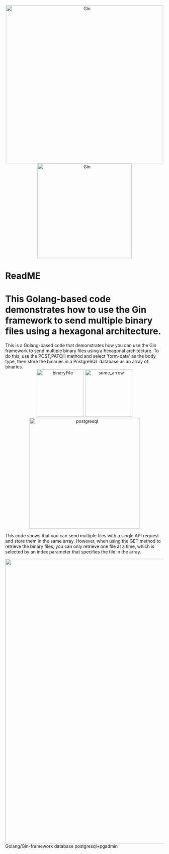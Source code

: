 <div align="center">
    <img src="https://herbertograca.com/wp-content/uploads/2018/11/100-explicit-architecture-svg.png?w=1200" alt="Gin" width="500"/>
    <img src="https://miro.medium.com/v2/resize:fit:735/1*_d8_TuE2kIsZnCSEamV4jA.jpeg" alt="Gin" width="300"/>
</div>
<H1>ReadME</H1>
<H1>This Golang-based code demonstrates how to use the Gin framework to send multiple binary files using a hexagonal architecture.</H1>
This is a Golang-based code that demonstrates how you can use the Gin framework to send multiple binary files using a hexagonal architecture. To do this,
use the POST,PATCH method and select 'form-data' as the body type, then store the binaries in a PostgreSQL database as an array of binaries.

<div align="center">
    <img src="https://github.com/user-attachments/assets/5bcbac5e-2642-4344-92cf-4c7af91949b8" alt="binaryFile" width="150"/>
    <img src="https://github.com/user-attachments/assets/a743dbc3-1398-44ad-a788-a096a7c0ecab" alt="some_arrow" width="150"/>
    <img src="https://www.somkiat.cc/wp-content/uploads/2024/04/postgresql-data-01.png" alt="postgresql" width="350"/>
</div>


This code shows that you can send multiple files with a single API request and store them in the same array. However, 
when using the GET method to retrieve the binary files, you can only retrieve one file at a time, which is selected by an index parameter that specifies the file in the array.

<div align="center">
    <img src="https://github.com/user-attachments/assets/1bd8195f-ac59-41e7-81b9-34068d418d2e" width="900"/>
</div>
Golang/Gin-framework database postgresql+pgadmin
